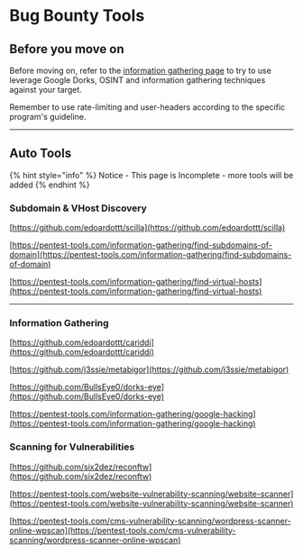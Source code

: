 # Bug Bounty Tools

## Before you move on

Before moving on, refer to the [information gathering page](https://notes.sfoffo.com/information-gathering) to try to use leverage Google Dorks, OSINT and information gathering techniques against your target.

Remember to use rate-limiting and user-headers according to the specific program's guideline.

***

## Auto Tools

{% hint style="info" %}
Notice - This page is Incomplete - more tools will be added
{% endhint %}

### Subdomain & VHost Discovery

[https://github.com/edoardottt/scilla](https://github.com/edoardottt/scilla)

[https://pentest-tools.com/information-gathering/find-subdomains-of-domain](https://pentest-tools.com/information-gathering/find-subdomains-of-domain)

[https://pentest-tools.com/information-gathering/find-virtual-hosts](https://pentest-tools.com/information-gathering/find-virtual-hosts)

***

### Information Gathering

[https://github.com/edoardottt/cariddi](https://github.com/edoardottt/cariddi)

[https://github.com/j3ssie/metabigor](https://github.com/j3ssie/metabigor)

[https://github.com/BullsEye0/dorks-eye](https://github.com/BullsEye0/dorks-eye)

[https://pentest-tools.com/information-gathering/google-hacking](https://pentest-tools.com/information-gathering/google-hacking)

### Scanning for Vulnerabilities

[https://github.com/six2dez/reconftw](https://github.com/six2dez/reconftw)

[https://pentest-tools.com/website-vulnerability-scanning/website-scanner](https://pentest-tools.com/website-vulnerability-scanning/website-scanner)

[https://pentest-tools.com/cms-vulnerability-scanning/wordpress-scanner-online-wpscan](https://pentest-tools.com/cms-vulnerability-scanning/wordpress-scanner-online-wpscan)
